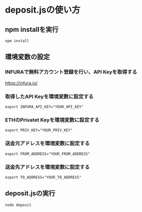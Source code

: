 # deposit.jsの使い方

## npm installを実行

```
npm install
```

## 環境変数の設定

### INFURAで無料アカウント登録を行い、API Keyを取得する

https://infura.io/

### 取得したAPI Keyを環境変数に設定する

```
export INFURA_API_KEY="YOUR_API_KEY"
```

### ETHのPrivatet Keyを環境変数に設定する

```
export PRIV_KEY="YOUR_PRIV_KEY"
```

### 送金元アドレスを環境変数に設定する

```
export FROM_ADDRESS="YOUR_FROM_ADDRESS"
```

### 送金先アドレスを環境変数に設定する

```
export TO_ADDRESS="YOUR_TO_ADDRESS"
```

## deposit.jsの実行

```
node deposit
```

